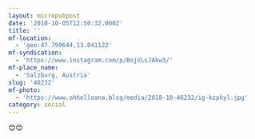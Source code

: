 ```yaml
---
layout: micropubpost
date: '2018-10-05T12:50:32.000Z'
title: ''
mf-location:
  - 'geo:47.799644,13.041122'
mf-syndication:
  - 'https://www.instagram.com/p/BojVLsJAkw3/'
mf-place_name:
  - 'Salzburg, Austria'
slug: '46232'
mf-photo:
  - 'https://www.ohhelloana.blog/media/2018-10-46232/ig-kzpkyl.jpg'
category: social
---
```

😊😊
